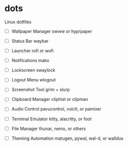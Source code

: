 # dots
Linux dotfiles
- [ ] Wallpaper Manager	swww or hyprpaper	
- [ ] Status Bar	waybar
- [ ] Launcher	rofi or wofi
- [ ] Notifications	mako
- [ ] Lockscreen	swaylock
- [ ] Logout Menu	wlogout
- [ ] Screenshot Tool	grim + slurp
- [ ] Clipboard Manager	cliphist or clipman
- [ ] Audio Control	pavucontrol, volctl, or pamixer
- [ ] Terminal Emulator	kitty, alacritty, or foot
- [ ] File Manager	thunar, nemo, or others
- [ ] Theming Automation	matugen, pywal, wal-d, or walldus

